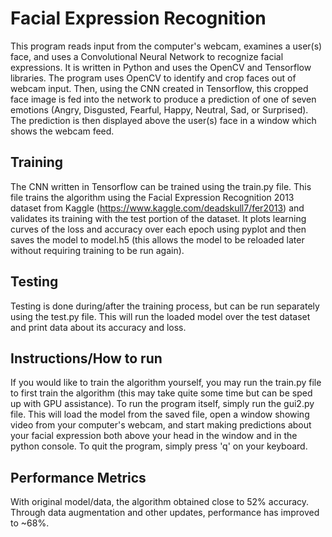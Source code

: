 # Facial Expression Recognition

This program reads input from the computer's webcam, examines a user(s) face, and uses a Convolutional Neural Network to recognize facial expressions. It is written in Python and uses the OpenCV and Tensorflow libraries. The program uses OpenCV to identify and crop faces out of webcam input. Then, using the CNN created in Tensorflow, this cropped face image is fed into the network to produce a prediction of one of seven emotions (Angry, Disgusted, Fearful, Happy, Neutral, Sad, or Surprised). The prediction is then displayed above the user(s) face in a window which shows the webcam feed.

## Training
The CNN written in Tensorflow can be trained using the train.py file. This file trains the algorithm using the Facial Expression Recognition 2013 dataset from Kaggle (https://www.kaggle.com/deadskull7/fer2013) and validates its training with the test portion of the dataset. It plots learning curves of the loss and accuracy over each epoch using pyplot and then saves the model to model.h5 (this allows the model to be reloaded later without requiring training to be run again). 

## Testing
Testing is done during/after the training process, but can be run separately using the test.py file. This will run the loaded model over the test dataset and print data about its accuracy and loss.

## Instructions/How to run

If you would like to train the algorithm yourself, you may run the train.py file to first train the algorithm (this may take quite some time but can be sped up with GPU assistance). To run the program itself, simply run the gui2.py file. This will load the model from the saved file, open a window showing video from your computer's webcam, and start making predictions about your facial expression both above your head in the window and in the python console. To quit the program, simply press 'q' on your keyboard.

## Performance Metrics

With original model/data, the algorithm obtained close to 52% accuracy. Through data augmentation and other updates, performance has improved to ~68%.
